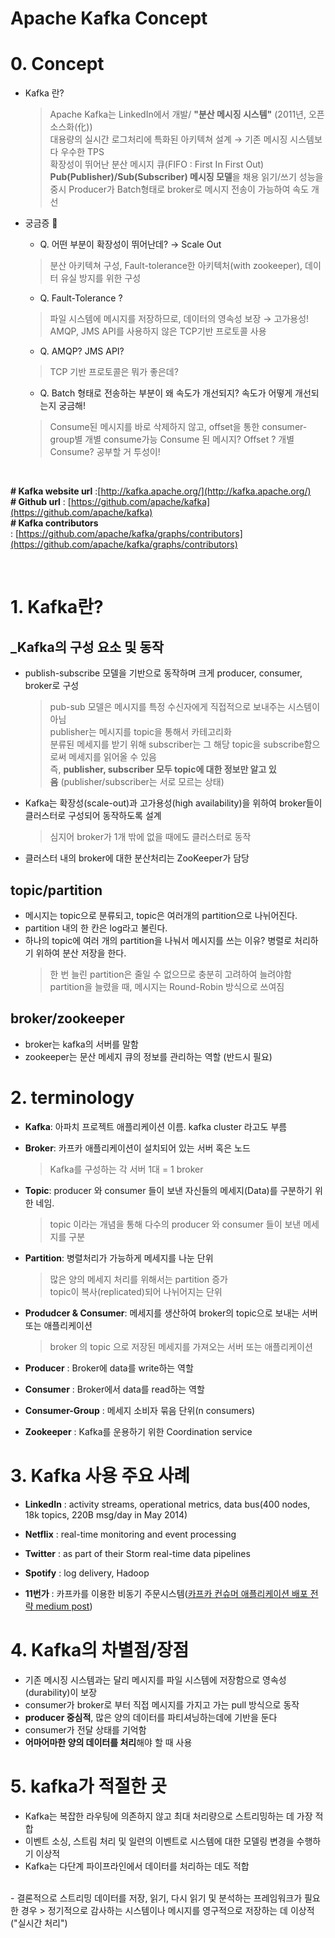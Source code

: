 # Apache Kafka Concept

# 0. Concept

- Kafka 란?
  > Apache Kafka는 LinkedIn에서 개발/ **"분산 메시징 시스템"** (2011년, 오픈소스화(化))  
  > 대용량의 실시간 로그처리에 특화된 아키텍쳐 설계 → 기존 메시징 시스템보다 우수한 TPS  
  > 확장성이 뛰어난 분산 메시지 큐(FIFO : First In First Out)
  > **Pub(Publisher)/Sub(Subscriber) 메시징 모델**을 채용
  > 읽기/쓰기 성능을 중시
  > Producer가 Batch형태로 broker로 메시지 전송이 가능하여 속도 개선

- 궁금증 🎈
  - Q. 어떤 부분이 확장성이 뛰어난데? → Scale Out
  > 분산 아키텍쳐 구성, Fault-tolerance한 아키텍처(with zookeeper), 데이터 유실 방지를 위한 구성

  - Q. Fault-Tolerance ? 
  > 파일 시스템에 메시지를 저장하므로, 데이터의 영속성 보장 → 고가용성!
  > AMQP, JMS API를 사용하지 않은 TCP기반 프로토콜 사용
 
  - Q. AMQP? JMS API? 
  > TCP 기반 프로토콜은 뭐가 좋은데?

  - Q. Batch 형태로 전송하는 부분이 왜 속도가 개선되지? 속도가 어떻게 개선되는지 궁금해!
  > Consume된 메시지를 바로 삭제하지 않고, offset을 통한 consumer-group별 개별 consume가능
  > Consume 된 메시지? Offset ? 개별 Consume?  공부할 거 투성이!

<br>

**# Kafka website url** :[http://kafka.apache.org/](http://kafka.apache.org/)    
**# Github url** : [https://github.com/apache/kafka](https://github.com/apache/kafka)    
**# Kafka contributors** : [https://github.com/apache/kafka/graphs/contributors](https://github.com/apache/kafka/graphs/contributors)    

<br>

# 1. Kafka란?

## **_Kafka의 구성 요소 및 동작**

- publish-subscribe 모델을 기반으로 동작하며 크게 producer, consumer, broker로 구성  
  > pub-sub 모델은 메시지를 특정 수신자에게 직접적으로 보내주는 시스템이 아님  
  > publisher는 메시지를 topic을 통해서 카테고리화  
  > 분류된 메세지를 받기 위해 subscriber는 그 해당 topic을 subscribe함으로써 메세지를 읽어올 수 있음  
  > 즉, **publisher, subscriber 모두 topic에 대한 정보만 알고 있음** (publisher/subscriber는 서로 모르는 상태)  
- Kafka는 확장성(scale-out)과 고가용성(high availability)을 위하여 broker들이 클러스터로 구성되어 동작하도록 설계  
  > 심지어 broker가 1개 밖에 없을 때에도 클러스터로 동작  
- 클러스터 내의 broker에 대한 분산처리는 ZooKeeper가 담당  


## **topic/partition**

- 메시지는 topic으로 분류되고, topic은 여러개의 partition으로 나뉘어진다.
- partition 내의 한 칸은 log라고 불린다.
- 하나의 topic에 여러 개의 partition을 나눠서 메시지를 쓰는 이유? 병렬로 처리하기 위하여 분산 저장을 한다.
  > 한 번 늘린 partition은 줄일 수 없으므로 충분히 고려하여 늘려야함
  > partition을 늘렸을 때, 메시지는 Round-Robin 방식으로 쓰여짐


## **broker/zookeeper**

- broker는 kafka의 서버를 말함
- zookeeper는 문산 메세지 큐의 정보를 관리하는 역할 (반드시 필요)


# 2. terminology

- **Kafka**: 아파치 프로젝트 애플리케이션 이름. kafka cluster 라고도 부름   

- **Broker**: 카프카 애플리케이션이 설치되어 있는 서버 혹은 노드  
  > Kafka를 구성하는 각 서버 1대 = 1 broker  

- **Topic**: producer 와 consumer 들이 보낸 자신들의 메세지(Data)를 구분하기 위한 네임.     
  > topic 이라는 개념을 통해 다수의 producer 와 consumer 들이 보낸 메세지를 구분  

- **Partition**: 병렬처리가 가능하게 메세지를 나눈 단위  
  > 많은 양의 메세지 처리를 위해서는 partition 증가  
  > topic이 복사(replicated)되어 나뉘어지는 단위  

- **Produdcer & Consumer**: 메세지를 생산하여 broker의 topic으로 보내는 서버 또는 애플리케이션   
  > broker 의 topic 으로 저장된 메세지를 가져오는 서버 또는 애플리케이션  
    
- **Producer** : Broker에 data를 write하는 역할
    
- **Consumer** : Broker에서 data를 read하는 역할
    
- **Consumer-Group** : 메세지 소비자 묶음 단위(n consumers)
    
- **Zookeeper** : Kafka를 운용하기 위한 Coordination service



# 3. Kafka 사용 주요 사례

- **LinkedIn** : activity streams, operational metrics, data bus(400 nodes, 18k topics, 220B msg/day in May 2014)  
 
- **Netflix** : real-time monitoring and event processing  

- **Twitter** : as part of their Storm real-time data pipelines  

- **Spotify** : log delivery, Hadoop

- **11번가** : 카프카를 이용한 비동기 주문시스템([카프카 컨슈머 애플리케이션 배포 전략 medium post](https://medium.com/11st-pe-techblog/%EC%B9%B4%ED%94%84%EC%B9%B4-%EC%BB%A8%EC%8A%88%EB%A8%B8-%EC%95%A0%ED%94%8C%EB%A6%AC%EC%BC%80%EC%9D%B4%EC%85%98-%EB%B0%B0%ED%8F%AC-%EC%A0%84%EB%9E%B5-4cb2c7550a72))

# 4. Kafka의 차별점/장점

- 기존 메시징 시스템과는 달리 메시지를 파일 시스템에 저장함으로 영속성(durability)이 보장  
- consumer가 broker로 부터 직접 메시지를 가지고 가는 pull 방식으로 동작  
- **producer 중심적**, 많은 양의 데이터를 파티셔닝하는데에 기반을 둔다  
- consumer가 전달 상태를 기억함  
- **어마어마한 양의 데이터를 처리**해야 할 때 사용  

# 5. kafka가 적절한 곳

- Kafka는 복잡한 라우팅에 의존하지 않고 최대 처리량으로 스트리밍하는 데 가장 적합  
- 이벤트 소싱, 스트림 처리 및 일련의 이벤트로 시스템에 대한 모델링 변경을 수행하기 이상적   
- Kafka는 다단계 파이프라인에서 데이터를 처리하는 데도 적합  

<br>
- 결론적으로 스트리밍 데이터를 저장, 읽기, 다시 읽기 및 분석하는 프레임워크가 필요한 경우
  > 정기적으로 감사하는 시스템이나 메시지를 영구적으로 저장하는 데 이상적("실시간 처리")
